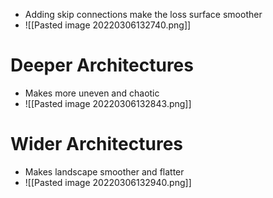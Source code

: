 - Adding skip connections make the loss surface smoother
- ![[Pasted image 20220306132740.png]]

# Deeper Architectures
- Makes more uneven and chaotic
- ![[Pasted image 20220306132843.png]]

# Wider Architectures
- Makes landscape smoother and flatter
- ![[Pasted image 20220306132940.png]]